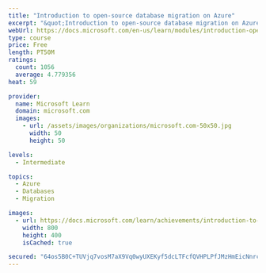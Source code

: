 ```yaml
---
title: "Introduction to open-source database migration on Azure"
excerpt: "&quot;Introduction to open-source database migration on Azure&quot;"
webUrl: https://docs.microsoft.com/en-us/learn/modules/introduction-open-source-database-migration-azure/
type: course
price: Free
length: PT50M
ratings:
  count: 1056
  average: 4.779356
heat: 59

provider:
  name: Microsoft Learn
  domain: microsoft.com
  images:
    - url: /assets/images/organizations/microsoft.com-50x50.jpg
      width: 50
      height: 50

levels:
  - Intermediate

topics:
  - Azure
  - Databases
  - Migration

images:
  - url: https://docs.microsoft.com/learn/achievements/introduction-to-open-source-database-migration-on-azure-social.png
    width: 800
    height: 400
    isCached: true

secured: "64os5B0C+TUVjq7vosM7aX9Vq0wyUXEKyf5dcLTFcfQVHPLPfJMzHmEicNnrc7FOAjN7u3y4G+MdqRf53zmgPkwwpGNOm8IMGv2EHLQpmj6iVBcWBkWdU1CmUJVN/IhTskYtPetS9LtYTByOnnDW6KA1fsnal2WkgNuqRCrtYWJMoCv2hIkm7t0yODCE+bTWKqerGW+UIq59yVmLBOQlCnqCFvnSjWzgqSPxD/pHdhBNS3A/WmxVoURS8hSTp3HwZlHNAU2JJNHrPNoRnQkkR9tfkfGwdhARe8MrQDlwb/aYc594bE8xWV0Yc5UcIlfa2zlMfy5s3A28Jjr660GznQSzUt+AZ0hS8UiJ1jT+0LxOAAygZPIPI/tPvrvhKTOfHLEygffGi2x4rkOUxYX7efn5OWe3Su5Dxt2xPGCk39s=;wo6jMRuuhfgHZqzLpmWwJg=="
---
```


